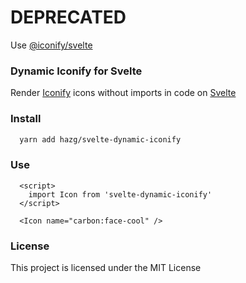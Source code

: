 # DEPRECATED

Use [@iconify/svelte](https://docs.iconify.design/icon-components/svelte/)

### Dynamic Iconify for Svelte

Render [Iconify](https://iconify.design) icons without imports in code on [Svelte](https://svelte.dev/)

### Install
```bash
  yarn add hazg/svelte-dynamic-iconify
```

### Use
```svelte
  <script>
    import Icon from 'svelte-dynamic-iconify'
  </script>

  <Icon name="carbon:face-cool" />
```


### License

This project is licensed under the MIT License
